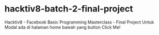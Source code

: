 # hacktiv8-batch-2-final-project
Hacktiv8 - Facebook Basic Programming Masterclass - Final Project
Untuk Modal ada di halaman home bawah yang button Click Me!
